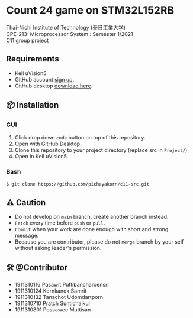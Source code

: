 # Count 24 game on STM32L152RB
Thai-Nichi Institute of Technology (泰日工業大学)  
CPE-213: Microprocessor System : Semester 1/2021  
C11 group project

## Requirements

- Keil uVision5
- GitHub account [sign up](https://github.com/).
- GitHub desktop [download here](https://desktop.github.com/).

## 📦 Installation

### GUI
1. Click drop down `code` button on top of this repository.
2. Open with GitHub Desktop.
3. Clone this repository to your project directory (replace src in `Project/`)
4. Open in Keil uVision5.

### Bash
```bash
$ git clone https://github.com/pichayakorn/c11-src.git
```

## ⚠️ Caution
- Do not develop on `main` branch, create another branch instead.
- `Fetch` every time before `push` or `pull`.
- `Commit` when your work are done enough with short and strong message.
- Because you are contributor, please do not `merge` branch by your self without asking leader's permission.

## 🛠️ @Contributor 
- 1911310116 Pasawit Puttibancharoensri
- 1911310124 Kornkanok Samrit  
- 1911310132 Tanachot Udomdartporn  
- 1911310710 Pratch Suntichaikul  
- 1911310801 Possawee Muttisan